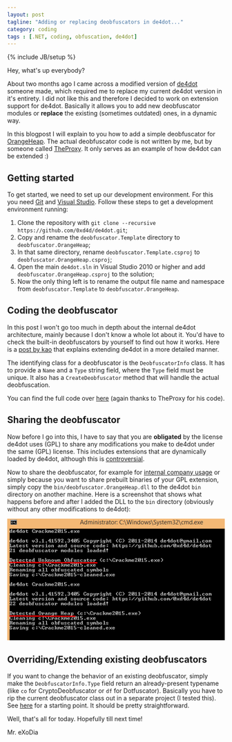 ```yaml
---
layout: post
tagline: "Adding or replacing deobfuscators in de4dot..."
category: coding
tags : [.NET, coding, obfuscation, de4dot]
---
```

{% include JB/setup %}

Hey, what's up everybody?

About two months ago I came across a modified version of [de4dot](http://de4dot.com) someone made, which required me to replace my current de4dot version in it's entirety. I did not like this and therefore I decided to work on extension support for de4dot. Basically it allows you to add new deobfuscator modules or **replace** the existing (sometimes outdated) ones, in a dynamic way.

In this blogpost I will explain to you how to add a simple deobfuscator for [OrangeHeap](http://orangeheap.blogspot.com). The actual deobfuscator code is not written by me, but by someone called [TheProxy](https://forum.tuts4you.com/topic/37122-de4dot-cryptophoenixreactororangeheap-fixed-by-ivancitooz/?p=174475). It only serves as an example of how de4dot can be extended :)

## Getting started

To get started, we need to set up our development environment. For this you need [Git](https://git-scm.com) and [Visual Studio](https://www.visualstudio.com). Follow these steps to get a development environment running:

1. Clone the repository with `git clone --recursive https://github.com/0xd4d/de4dot.git`;
2. Copy and rename the `deobfuscator.Template` directory to `deobfuscator.OrangeHeap`;
3. In that same directory, rename `deobfuscator.Template.csproj` to `deobfuscator.OrangeHeap.csproj`;
4. Open the main `de4dot.sln` in Visual Studio 2010 or higher and add `deobfuscator.OrangeHeap.csproj` to the solution;
5. Now the only thing left is to rename the output file name and namespace from `deobfuscator.Template` to `deobfuscator.OrangeHeap`.

## Coding the deobfuscator

In this post I won't go too much in depth about the internal de4dot architecture, mainly because I don't know a whole lot about it. You'd have to check the built-in deobfuscators by yourself to find out how it works. Here is a [post by kao](http://lifeinhex.com/string-decryption-with-de4dot) that explains extending de4dot in a more detailed manner.

The identifying class for a deobfuscator is the `DeobfuscatorInfo` class. It has to provide a `Name` and a `Type` string field, where the `Type` field must be unique. It also has a `CreateDeobfuscator` method that will handle the actual deobfuscation.

You can find the full code over [here](https://github.com/mrexodia/de4dot/tree/OrangeHeap) (again thanks to TheProxy for his code).

## Sharing the deobfuscator

Now before I go into this, I have to say that you are **obligated** by the license de4dot uses (GPL) to share any modifications you make to de4dot under the same (GPL) license. This includes extensions that are dynamically loaded by de4dot, although this is [controversial](http://www.gnu.org/licenses/gpl-faq.en.html#GPLAndPlugins).

Now to share the deobfuscator, for example for [internal company usage](http://www.gnu.org/licenses/gpl-faq.en.html#UnreleasedMods) or simply because you want to share prebuilt binaries of your GPL extension, simply copy the `bin/deobfuscator.OrangeHeap.dll` to the de4dot `bin` directory on another machine. Here is a screenshot that shows what happens before and after I added the DLL to the `bin` directory (obviously without any other modifications to de4dot):

![extensibility!](/images/de4dot_orangeheap.png)

## Overriding/Extending existing deobfuscators

If you want to change the behavior of an existing deobfuscator, simply make the `DeobfuscatorInfo.Type` field return an already-present typename (like `co` for CryptoDeobfuscator or `df` for Dotfuscator). Basically you have to rip the current deobfuscator class out in a separate project (I tested this). See [here](https://github.com/mrexodia/de4dot/blob/master/de4dot.code/deobfuscators/Dotfuscator/Deobfuscator.cs) for a starting point. It should be pretty straightforward.

Well, that's all for today. Hopefully till next time!

Mr. eXoDia
